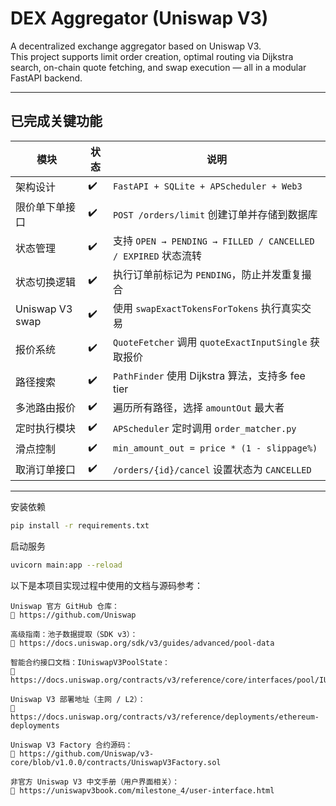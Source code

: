 # DEX Aggregator (Uniswap V3)

A decentralized exchange aggregator based on Uniswap V3.  
This project supports limit order creation, optimal routing via Dijkstra search, on-chain quote fetching, and swap execution — all in a modular FastAPI backend.

---

## 已完成关键功能

| 模块 | 状态 | 说明 |
|------|------|------|
| 架构设计 | ✔️ | `FastAPI + SQLite + APScheduler + Web3` |
| 限价单下单接口 | ✔️ | `POST /orders/limit` 创建订单并存储到数据库 |
| 状态管理 | ✔️ | 支持 `OPEN → PENDING → FILLED / CANCELLED / EXPIRED` 状态流转 |
| 状态切换逻辑 | ✔️ | 执行订单前标记为 `PENDING`，防止并发重复撮合 |
| Uniswap V3 swap | ✔️ | 使用 `swapExactTokensForTokens` 执行真实交易 |
| 报价系统 | ✔️ | `QuoteFetcher` 调用 `quoteExactInputSingle` 获取报价 |
| 路径搜索 | ✔️ | `PathFinder` 使用 Dijkstra 算法，支持多 fee tier |
| 多池路由报价 | ✔️ | 遍历所有路径，选择 `amountOut` 最大者 |
| 定时执行模块 | ✔️ | `APScheduler` 定时调用 `order_matcher.py` |
| 滑点控制 | ✔️ | `min_amount_out = price * (1 - slippage%)` |
| 取消订单接口 | ✔️ | `/orders/{id}/cancel` 设置状态为 `CANCELLED` |

---

安装依赖
```bash
pip install -r requirements.txt
```
启动服务
```bash
uvicorn main:app --reload
``` 

以下是本项目实现过程中使用的文档与源码参考：
```
Uniswap 官方 GitHub 仓库：
🔗 https://github.com/Uniswap

高级指南：池子数据提取（SDK v3）：
🔗 https://docs.uniswap.org/sdk/v3/guides/advanced/pool-data

智能合约接口文档：IUniswapV3PoolState：
🔗 https://docs.uniswap.org/contracts/v3/reference/core/interfaces/pool/IUniswapV3PoolState

Uniswap V3 部署地址（主网 / L2）：
🔗 https://docs.uniswap.org/contracts/v3/reference/deployments/ethereum-deployments

Uniswap V3 Factory 合约源码：
🔗 https://github.com/Uniswap/v3-core/blob/v1.0.0/contracts/UniswapV3Factory.sol

非官方 Uniswap V3 中文手册（用户界面相关）：
🔗 https://uniswapv3book.com/milestone_4/user-interface.html
```
